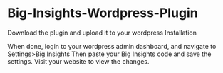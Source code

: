 # Big-Insights-Wordpress-Plugin

Download the plugin and upload it to your wordpress Installation

When done, login to your wordpress admin dashboard, and navigate to 
Settings>Big Insights
Then paste your Big Insights code and save the settings.
Visit your website to view the changes.
